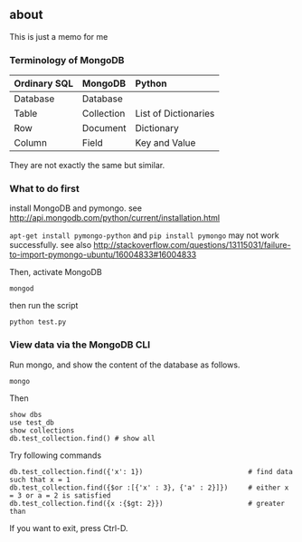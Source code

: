 ## about
This is just a memo for me

### Terminology of MongoDB


|Ordinary SQL|MongoDB|Python|
|:---|:---|:---|
|Database|Database||
|Table|Collection|List of Dictionaries|
|Row|Document|Dictionary|
|Column|Field|Key and Value|

They are not exactly the same but similar.

### What to do first

install MongoDB and pymongo. see http://api.mongodb.com/python/current/installation.html

`apt-get install pymongo-python` and `pip install pymongo` may not work successfully.
see also http://stackoverflow.com/questions/13115031/failure-to-import-pymongo-ubuntu/16004833#16004833


Then, activate MongoDB

    mongod

then run the script

    python test.py


### View data via the MongoDB CLI

Run mongo, and show the content of the database as follows.

    mongo

Then

    show dbs
    use test_db
    show collections
    db.test_collection.find() # show all

Try following commands

    db.test_collection.find({'x': 1})                          # find data such that x = 1
    db.test_collection.find({$or :[{'x' : 3}, {'a' : 2}]})     # either x = 3 or a = 2 is satisfied
    db.test_collection.find({x :{$gt: 2}})                     # greater than

If you want to exit, press Ctrl-D.
